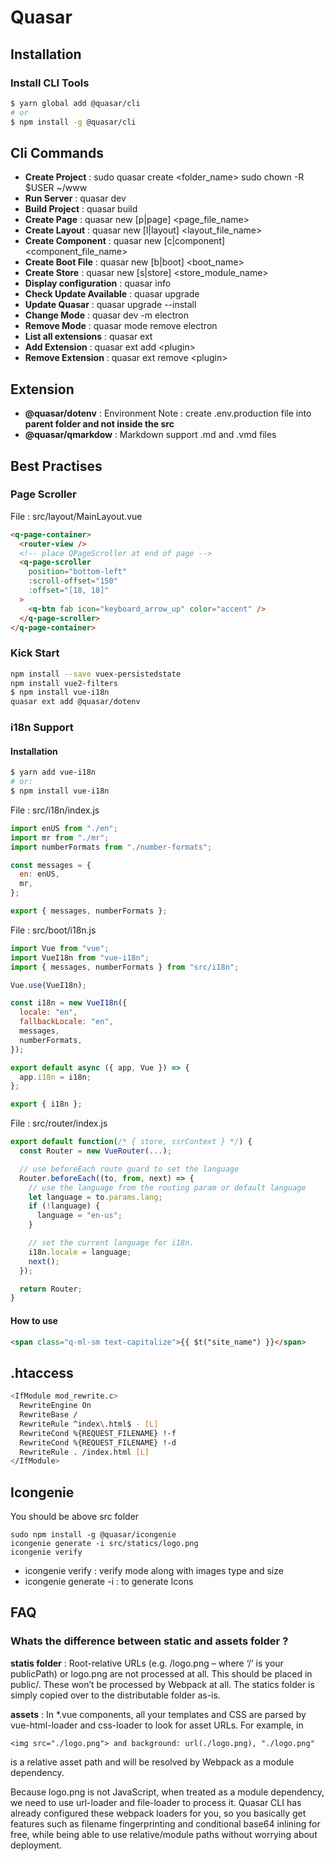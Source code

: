 # Quasar

## Installation

### Install CLI Tools

```bash
$ yarn global add @quasar/cli
# or
$ npm install -g @quasar/cli
```

## Cli Commands

- **Create Project** : sudo quasar create \<folder_name\> sudo chown -R \$USER ~/www
- **Run Server** : quasar dev
- **Build Project** : quasar build
- **Create Page** : quasar new [p\|page] <page_file_name>
- **Create Layout** : quasar new [l\|layout] <layout_file_name>
- **Create Component** : quasar new [c\|component] <component_file_name>
- **Create Boot File** : quasar new [b\|boot] <boot_name>
- **Create Store** : quasar new [s\|store] <store_module_name>
- **Display configuration** : quasar info
- **Check Update Available** : quasar upgrade
- **Update Quasar** : quasar upgrade --install
- **Change Mode** : quasar dev -m electron
- **Remove Mode** : quasar mode remove electron
- **List all extensions** : quasar ext
- **Add Extension** : quasar ext add \<plugin\>
- **Remove Extension** : quasar ext remove \<plugin\>

## Extension

- **@quasar/dotenv** : Environment Note : create .env.production file into **parent folder and not inside the src**
- **@quasar/qmarkdow** : Markdown support .md and .vmd files

## Best Practises

### Page Scroller

File : src/layout/MainLayout.vue

```html
<q-page-container>
  <router-view />
  <!-- place QPageScroller at end of page -->
  <q-page-scroller
    position="bottom-left"
    :scroll-offset="150"
    :offset="[18, 18]"
  >
    <q-btn fab icon="keyboard_arrow_up" color="accent" />
  </q-page-scroller>
</q-page-container>
```

### Kick Start

```bash
npm install --save vuex-persistedstate
npm install vue2-filters
$ npm install vue-i18n
quasar ext add @quasar/dotenv
```

### i18n Support

#### Installation

```bash
$ yarn add vue-i18n
# or:
$ npm install vue-i18n
```

File : src/i18n/index.js

```js
import enUS from "./en";
import mr from "./mr";
import numberFormats from "./number-formats";

const messages = {
  en: enUS,
  mr,
};

export { messages, numberFormats };
```

File : src/boot/i18n.js

```js
import Vue from "vue";
import VueI18n from "vue-i18n";
import { messages, numberFormats } from "src/i18n";

Vue.use(VueI18n);

const i18n = new VueI18n({
  locale: "en",
  fallbackLocale: "en",
  messages,
  numberFormats,
});

export default async ({ app, Vue }) => {
  app.i18n = i18n;
};

export { i18n };
```

File : src/router/index.js

```js
export default function(/* { store, ssrContext } */) {
  const Router = new VueRouter(...);

  // use beforeEach route guard to set the language
  Router.beforeEach((to, from, next) => {
    // use the language from the routing param or default language
    let language = to.params.lang;
    if (!language) {
      language = "en-us";
    }

    // set the current language for i18n.
    i18n.locale = language;
    next();
  });

  return Router;
}
```

#### How to use

```html
<span class="q-ml-sm text-capitalize">{{ $t("site_name") }}</span>
```

## .htaccess

```bash
<IfModule mod_rewrite.c>
  RewriteEngine On
  RewriteBase /
  RewriteRule ^index\.html$ - [L]
  RewriteCond %{REQUEST_FILENAME} !-f
  RewriteCond %{REQUEST_FILENAME} !-d
  RewriteRule . /index.html [L]
</IfModule>
```

## Icongenie

You should be above src folder

```
sudo npm install -g @quasar/icongenie
icongenie generate -i src/statics/logo.png
icongenie verify
```

- icongenie verify : verify mode along with images type and size
- icongenie generate -i : to generate Icons

## FAQ

### Whats the difference between static and assets folder ?

**statis folder** : Root-relative URLs (e.g. /logo.png – where ‘/’ is your publicPath) or logo.png are not processed at all. This should be placed in public/. These won’t be processed by Webpack at all. The statics folder is simply copied over to the distributable folder as-is.

**assets** : In \*.vue components, all your templates and CSS are parsed by vue-html-loader and css-loader to look for asset URLs. For example, in

```
<img src="./logo.png"> and background: url(./logo.png), "./logo.png"
```

is a relative asset path and will be resolved by Webpack as a module dependency.

Because logo.png is not JavaScript, when treated as a module dependency, we need to use url-loader and file-loader to process it. Quasar CLI has already configured these webpack loaders for you, so you basically get features such as filename fingerprinting and conditional base64 inlining for free, while being able to use relative/module paths without worrying about deployment.
